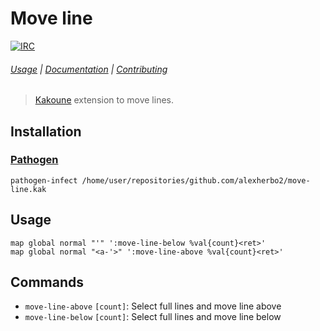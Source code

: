 # Move line

[![IRC][IRC Badge]][IRC]

###### [Usage](#usage) | [Documentation](#commands) | [Contributing](CONTRIBUTING)

> [Kakoune] extension to move lines.

## Installation

### [Pathogen]

``` kak
pathogen-infect /home/user/repositories/github.com/alexherbo2/move-line.kak
```

## Usage

``` kak
map global normal "'" ':move-line-below %val{count}<ret>'
map global normal "<a-'>" ':move-line-above %val{count}<ret>'
```

## Commands

- `move-line-above` `[count]`: Select full lines and move line above
- `move-line-below` `[count]`: Select full lines and move line below

[Kakoune]: http://kakoune.org
[IRC]: https://webchat.freenode.net?channels=kakoune
[IRC Badge]: https://img.shields.io/badge/IRC-%23kakoune-blue.svg
[Pathogen]: https://github.com/alexherbo2/pathogen.kak

